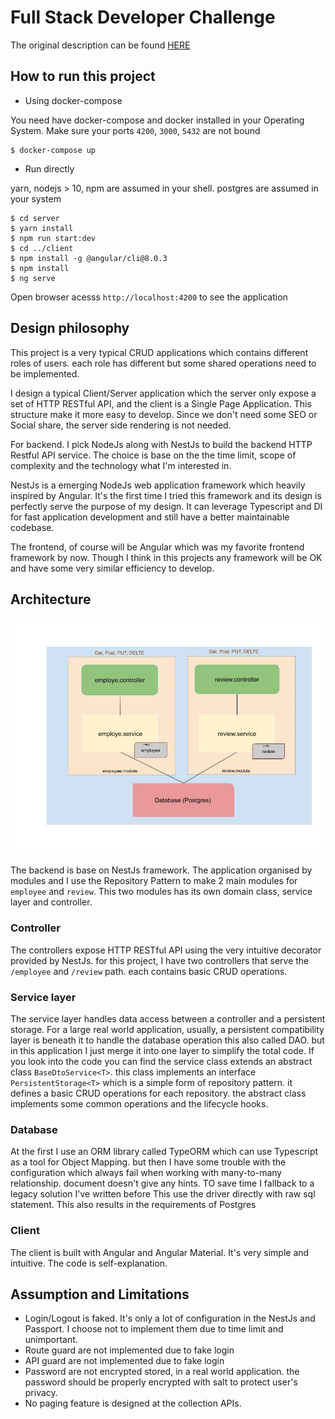 # Full Stack Developer Challenge

The original description can be found [HERE](original_description.md)

## How to run this project

- Using docker-compose

You need have docker-compose and docker installed in your Operating System. Make sure your ports `4200`, `3000`, `5432` are not bound

```
$ docker-compose up
```

- Run directly

yarn, nodejs > 10, npm are assumed in your shell. postgres are assumed in your system

```
$ cd server
$ yarn install
$ npm run start:dev
$ cd ../client
$ npm install -g @angular/cli@8.0.3
$ npm install
$ ng serve
```

Open browser acesss `http://localhost:4200` to see the application

## Design philosophy

This project is a very typical CRUD applications which contains different roles of users. each role has different but some shared operations
 need to be implemented.

I design a typical Client/Server application which the server only expose a set of HTTP RESTful API, and the client is a Single Page Application.
This structure make it more easy to develop. Since we don't need some SEO or Social share, the server side rendering is not needed.

For backend. I pick NodeJs along with NestJs to build the backend HTTP Restful API service. The choice is base on the the time limit,
 scope of complexity and the technology what I'm interested in.

NestJs is a emerging NodeJs web application framework which heavily inspired by Angular. It's the first time I tried this framework and its
 design is perfectly serve the purpose of my design. It can leverage Typescript and DI for fast application development and still have a better
 maintainable codebase.

The frontend, of course will be Angular which was my favorite frontend framework by now. Though I think in this projects any framework will be
OK and have some very similar efficiency to develop.

## Architecture

![Architecture of Backend](backend.jpg)

The backend is base on NestJs framework. The application organised by modules and I use the Repository Pattern to make 2 main modules for `employee`
 and `review`. This two modules has its own domain class, service layer and controller.

### Controller
The controllers expose HTTP RESTful API using the very intuitive decorator provided by NestJs. for this project,
 I have two controllers that serve the `/employee` and `/review` path. each contains basic CRUD operations.

### Service layer
The service layer handles data access between a controller and a persistent storage. For a large real world application, usually, a persistent
 compatibility layer is beneath it to handle the database operation this also called DAO. but in this application I just merge it into one layer
 to simplify the total code. If you look into the code you can find the service class extends an abstract class `BaseDtoService<T>`. this class implements an
 interface `PersistentStorage<T>` which is a simple form of repository pattern. it defines a basic CRUD operations for each repository.
 the abstract class implements some common operations and the lifecycle hooks.


### Database
At the first I use an ORM library called TypeORM which can use Typescript as a tool for Object Mapping. but then I have some trouble with the configuration
 which always fail when working with many-to-many relationship. document doesn't give any hints. TO save time I fallback to a legacy solution I've written before
 This use the driver directly with raw sql statement. This also results in the requirements of Postgres

### Client

The client is built with Angular and Angular Material. It's very simple and intuitive. The code is self-explanation.

## Assumption and Limitations

- Login/Logout is faked. It's only a lot of configuration in the NestJs and Passport. I choose not to implement them due to time limit and
 unimportant.
- Route guard are not implemented due to fake login
- API guard are not implemented due to fake login
- Password are not encrypted stored, in a real world application. the password should be properly encrypted with salt to protect user's privacy.
- No paging feature is designed at the collection APIs.